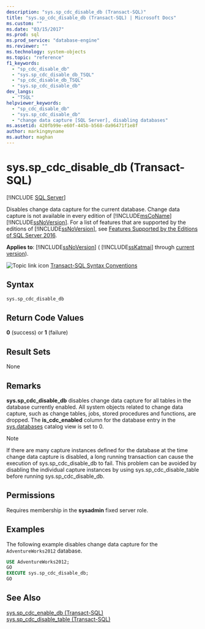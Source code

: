 ```yaml
---
description: "sys.sp_cdc_disable_db (Transact-SQL)"
title: "sys.sp_cdc_disable_db (Transact-SQL) | Microsoft Docs"
ms.custom: ""
ms.date: "03/15/2017"
ms.prod: sql
ms.prod_service: "database-engine"
ms.reviewer: ""
ms.technology: system-objects
ms.topic: "reference"
f1_keywords: 
  - "sp_cdc_disable_db"
  - "sys.sp_cdc_disable_db_TSQL"
  - "sp_cdc_disable_db_TSQL"
  - "sys.sp_cdc_disable_db"
dev_langs: 
  - "TSQL"
helpviewer_keywords: 
  - "sp_cdc_disable_db"
  - "sys.sp_cdc_disable_db"
  - "change data capture [SQL Server], disabling databases"
ms.assetid: 420fb99e-e60f-445b-b568-da96471f1e8f
author: markingmyname
ms.author: maghan
---
```

# sys.sp_cdc_disable_db (Transact-SQL)
[!INCLUDE [SQL Server](../../includes/applies-to-version/sqlserver.md)]

  Disables change data capture for the current database. Change data capture is not available in every edition of [!INCLUDE[msCoName](../../includes/msconame-md.md)][!INCLUDE[ssNoVersion](../../includes/ssnoversion-md.md)]. For a list of features that are supported by the editions of [!INCLUDE[ssNoVersion](../../includes/ssnoversion-md.md)], see [Features Supported by the Editions of SQL Server 2016](~/sql-server/editions-and-supported-features-for-sql-server-2016.md).  
  
**Applies to**: [!INCLUDE[ssNoVersion](../../includes/ssnoversion-md.md)] ( [!INCLUDE[ssKatmai](../../includes/sskatmai-md.md)] through [current version](/troubleshoot/sql/general/determine-version-edition-update-level)).  
  
 ![Topic link icon](../../database-engine/configure-windows/media/topic-link.gif "Topic link icon") [Transact-SQL Syntax Conventions](../../t-sql/language-elements/transact-sql-syntax-conventions-transact-sql.md)  
  
## Syntax  
  
```sql  
sys.sp_cdc_disable_db  
```  
  
## Return Code Values  
 **0** (success) or **1** (failure)  
  
## Result Sets  
 None  
  
## Remarks  
 **sys.sp_cdc_disable_db** disables change data capture for all tables in the database currently enabled. All system objects related to change data capture, such as change tables, jobs, stored procedures and functions, are dropped. The **is_cdc_enabled** column for the database entry in the [sys.databases](../../relational-databases/system-catalog-views/sys-databases-transact-sql.md) catalog view is set to 0.  
  
> [!NOTE]  
>  If there are many capture instances defined for the database at the time change data capture is disabled, a long running transaction can cause the execution of sys.sp_cdc_disable_db to fail. This problem can be avoided by disabling the individual capture instances by using sys.sp_cdc_disable_table before running sys.sp_cdc_disable_db.  
  
## Permissions  
 Requires membership in the **sysadmin** fixed server role.  
  
## Examples  
 The following example disables change data capture for the `AdventureWorks2012` database.  
  
```sql  
USE AdventureWorks2012;  
GO  
EXECUTE sys.sp_cdc_disable_db;  
GO  
```  
  
## See Also  
 [sys.sp_cdc_enable_db &#40;Transact-SQL&#41;](../../relational-databases/system-stored-procedures/sys-sp-cdc-enable-db-transact-sql.md)   
 [sys.sp_cdc_disable_table &#40;Transact-SQL&#41;](../../relational-databases/system-stored-procedures/sys-sp-cdc-disable-table-transact-sql.md)  
  
